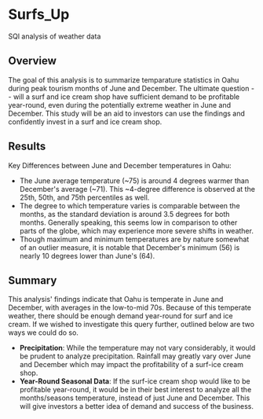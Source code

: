 # Surfs_Up
SQl analysis of weather data

## Overview
The goal of this analysis is to summarize temparature statistics in Oahu during peak tourism months of June and December. The ultimate question -- will a surf and ice cream shop have sufficient demand to be profitable year-round, even during the potentially extreme weather in June and December. This study will be an aid to investors can use the findings and confidently invest in a surf and ice cream shop.

## Results
Key Differences between June and December temperatures in Oahu:

* The June average temperature (~75) is around 4 degrees warmer than December's average (~71). This ~4-degree difference is observed at the 25th, 50th, and 75th percentiles as well.
* The degree to which temperature varies is comparable between the months, as the standard deviation is around 3.5 degrees for both months. Generally speaking, this seems low in comparison to other parts of the globe, which may experience more severe shifts in weather.
* Though maximum and minimum temperatures are by nature somewhat of an outlier measure, it is notable that December's minimum (56) is nearly 10 degrees lower than June's (64).

## Summary
This analysis' findings indicate that Oahu is temperate in June and December, with averages in the low-to-mid 70s. Because of this temperate weather, there should be enough demand year-round for surf and ice cream. If we wished to investigate this query further, outlined below are two ways we could do so.

* **Precipitation**: While the temperature may not vary considerably, it would be prudent to analyze precipitation. Rainfall may greatly vary over June and December which may impact the profitability of a surf-ice cream shop. 
* **Year-Round Seasonal Data**: If the surf-ice cream shop would like to be profitable year-round, it would be in their best interest to analyze all the months/seasons temperature, instead of just June and December. This will give investors a better idea of demand and success of the business.
